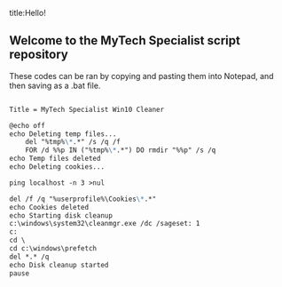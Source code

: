 title:Hello!
## Welcome to the MyTech Specialist script repository 

These codes can be ran by copying and pasting them into Notepad, and then saving as a .bat file.

```markdown

Title = MyTech Specialist Win10 Cleaner

@echo off
echo Deleting temp files...
	del "%tmp%\*.*" /s /q /f
	FOR /d %%p IN ("%tmp%\*.*") DO rmdir "%%p" /s /q
echo Temp files deleted
echo Deleting cookies...

ping localhost -n 3 >nul

del /f /q "%userprofile%\Cookies\*.*"
echo Cookies deleted
echo Starting disk cleanup
c:\windows\system32\cleanmgr.exe /dc /sageset: 1
c:
cd \
cd c:\windows\prefetch
del *.* /q
echo Disk cleanup started
pause

```
